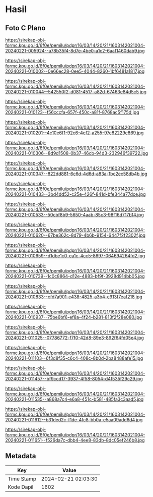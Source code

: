 # Hasil

## Foto C Plano

https://sirekap-obj-formc.kpu.go.id/6f0e/pemilu/pdpr/16/03/14/20/21/1603142021004-20240221-005924--a78b35f4-8d7e-4be0-a1c2-6aaf1460dab9.jpg

https://sirekap-obj-formc.kpu.go.id/6f0e/pemilu/pdpr/16/03/14/20/21/1603142021004-20240221-010002--0e66ec28-0ee5-4044-8260-1bf6481a1817.jpg

https://sirekap-obj-formc.kpu.go.id/6f0e/pemilu/pdpr/16/03/14/20/21/1603142021004-20240221-010044--542550f2-d081-4517-a82d-67463e84d5c5.jpg

https://sirekap-obj-formc.kpu.go.id/6f0e/pemilu/pdpr/16/03/14/20/21/1603142021004-20240221-010123--f56cccfa-657f-450c-a81f-8768ac5f175d.jpg

https://sirekap-obj-formc.kpu.go.id/6f0e/pemilu/pdpr/16/03/14/20/21/1603142021004-20240221-010201--4c10e6f1-92c6-4ef2-a255-97c82229e869.jpg

https://sirekap-obj-formc.kpu.go.id/6f0e/pemilu/pdpr/16/03/14/20/21/1603142021004-20240221-010306--8d9d1508-0b37-46cb-94d3-232946f39722.jpg

https://sirekap-obj-formc.kpu.go.id/6f0e/pemilu/pdpr/16/03/14/20/21/1603142021004-20240221-010347--822dd881-6c6d-4d6d-a83a-1bc2ec58db4b.jpg

https://sirekap-obj-formc.kpu.go.id/6f0e/pemilu/pdpr/16/03/14/20/21/1603142021004-20240221-010433--3bd4dd52-c25e-426f-841d-bfe344a77dce.jpg

https://sirekap-obj-formc.kpu.go.id/6f0e/pemilu/pdpr/16/03/14/20/21/1603142021004-20240221-010533--50cbf8b9-5650-4aab-85c3-98f16d717b14.jpg

https://sirekap-obj-formc.kpu.go.id/6f0e/pemilu/pdpr/16/03/14/20/21/1603142021004-20240221-010620--67be362c-8d79-4b6b-9154-6447f2f2302f.jpg

https://sirekap-obj-formc.kpu.go.id/6f0e/pemilu/pdpr/16/03/14/20/21/1603142021004-20240221-010659--d1dbe1c0-ea1c-4cc5-8697-064694264fd2.jpg

https://sirekap-obj-formc.kpu.go.id/6f0e/pemilu/pdpr/16/03/14/20/21/1603142021004-20240221-010739--1c0c8864-d12e-4883-bf9f-3928d914bb05.jpg

https://sirekap-obj-formc.kpu.go.id/6f0e/pemilu/pdpr/16/03/14/20/21/1603142021004-20240221-010833--cfd7a901-c438-4825-a3b4-c913f7eaf218.jpg

https://sirekap-obj-formc.kpu.go.id/6f0e/pemilu/pdpr/16/03/14/20/21/1603142021004-20240221-010937--75be6bf6-ef8a-4f24-b281-813f2f28e080.jpg

https://sirekap-obj-formc.kpu.go.id/6f0e/pemilu/pdpr/16/03/14/20/21/1603142021004-20240221-011025--07786772-f7f0-42d8-89e3-892f64fd05e4.jpg

https://sirekap-obj-formc.kpu.go.id/6f0e/pemilu/pdpr/16/03/14/20/21/1603142021004-20240221-011103--6f3d8f35-c6c4-408c-8b0d-2ba8488afe15.jpg

https://sirekap-obj-formc.kpu.go.id/6f0e/pemilu/pdpr/16/03/14/20/21/1603142021004-20240221-011457--bf9ccd17-3937-4f58-8054-d4f535f29c29.jpg

https://sirekap-obj-formc.kpu.go.id/6f0e/pemilu/pdpr/16/03/14/20/21/1603142021004-20240221-011535--a868a7c4-e6a8-451c-b581-485fa3c3aad5.jpg

https://sirekap-obj-formc.kpu.go.id/6f0e/pemilu/pdpr/16/03/14/20/21/1603142021004-20240221-011612--b31ded2c-f1de-4fc8-bb0a-e5aa09add6d4.jpg

https://sirekap-obj-formc.kpu.go.id/6f0e/pemilu/pdpr/16/03/14/20/21/1603142021004-20240221-011651--f526da7c-dbb4-4ee8-83db-8dc05ef246b8.jpg


## Metadata

| Key        | Value               |
| ---------- | ------------------- |
| Time Stamp | 2024-02-21 02:03:30 |
| Kode Dapil | 1602                |




